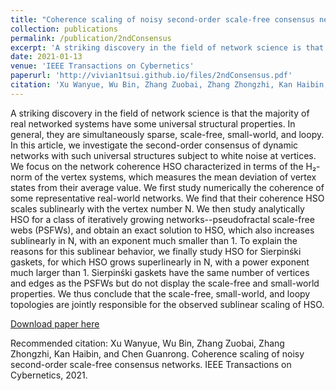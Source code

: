 ```yaml
---
title: "Coherence scaling of noisy second-order scale-free consensus networks"
collection: publications
permalink: /publication/2ndConsensus
excerpt: 'A striking discovery in the field of network science is that the majority of real networked systems have some universal structural properties. In general, they are simultaneously sparse, scale-free, small-world, and loopy. In this article, we investigate the second-order consensus of dynamic networks with such universal structures subject to white noise at vertices. We focus on the network coherence HSO characterized in terms of the H₂-norm of the vertex systems, which measures the mean deviation of vertex states from their average value. We first study numerically the coherence of some representative real-world networks. We find that their coherence HSO scales sublinearly with the vertex number N. We then study analytically HSO for a class of iteratively growing networks--pseudofractal scale-free webs (PSFWs), and obtain an exact solution to HSO, which also increases sublinearly in N, with an exponent much smaller than 1. To explain the reasons for this sublinear behavior, we finally study HSO for Sierpinśki gaskets, for which HSO grows superlinearly in N, with a power exponent much larger than 1. Sierpinśki gaskets have the same number of vertices and edges as the PSFWs but do not display the scale-free and small-world properties. We thus conclude that the scale-free, small-world, and loopy topologies are jointly responsible for the observed sublinear scaling of HSO.'
date: 2021-01-13
venue: 'IEEE Transactions on Cybernetics'
paperurl: 'http://vivian1tsui.github.io/files/2ndConsensus.pdf'
citation: 'Xu Wanyue, Wu Bin, Zhang Zuobai, Zhang Zhongzhi, Kan Haibin, and Chen Guanrong. Coherence scaling of noisy second-order scale-free consensus networks. IEEE Transactions on Cybernetics, 2021.'
---
```

A striking discovery in the field of network science is that the majority of real networked systems have some universal structural properties. In general, they are simultaneously sparse, scale-free, small-world, and loopy. In this article, we investigate the second-order consensus of dynamic networks with such universal structures subject to white noise at vertices. We focus on the network coherence HSO characterized in terms of the H₂-norm of the vertex systems, which measures the mean deviation of vertex states from their average value. We first study numerically the coherence of some representative real-world networks. We find that their coherence HSO scales sublinearly with the vertex number N. We then study analytically HSO for a class of iteratively growing networks--pseudofractal scale-free webs (PSFWs), and obtain an exact solution to HSO, which also increases sublinearly in N, with an exponent much smaller than 1. To explain the reasons for this sublinear behavior, we finally study HSO for Sierpinśki gaskets, for which HSO grows superlinearly in N, with a power exponent much larger than 1. Sierpinśki gaskets have the same number of vertices and edges as the PSFWs but do not display the scale-free and small-world properties. We thus conclude that the scale-free, small-world, and loopy topologies are jointly responsible for the observed sublinear scaling of HSO.

[Download paper here](http://vivian1tsui.github.io/files/2ndConsensus.pdf)

Recommended citation: Xu Wanyue, Wu Bin, Zhang Zuobai, Zhang Zhongzhi, Kan Haibin, and Chen Guanrong. Coherence scaling of noisy second-order scale-free consensus networks. IEEE Transactions on Cybernetics, 2021.

